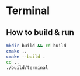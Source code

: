 # Terminal

## How to build & run

```bash
mkdir build && cd build
cmake ..
cmake --build .
cd ..
./build/terminal
```
